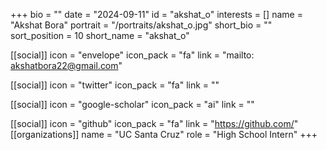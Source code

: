 +++
bio = "" 
date = "2024-09-11" 
id = "akshat_o" 
interests = [] 
name = "Akshat Bora" 
portrait = "/portraits/akshat_o.jpg" 
short_bio = "" 
sort_position = 10
 short_name = "akshat_o" 

[[social]] 
    icon = "envelope" 
    icon_pack = "fa" 
    link = "mailto: akshatbora22@gmail.com"

 [[social]] 
    icon = "twitter" 
    icon_pack = "fa" 
    link = "" 

[[social]] 
    icon = "google-scholar" 
    icon_pack = "ai" 
    link = "" 

[[social]] 
    icon = "github" 
    icon_pack = "fa" 
    link = "https://github.com/" 
[[organizations]] 
     name = "UC Santa Cruz" 
      role = "High School Intern" 
+++
